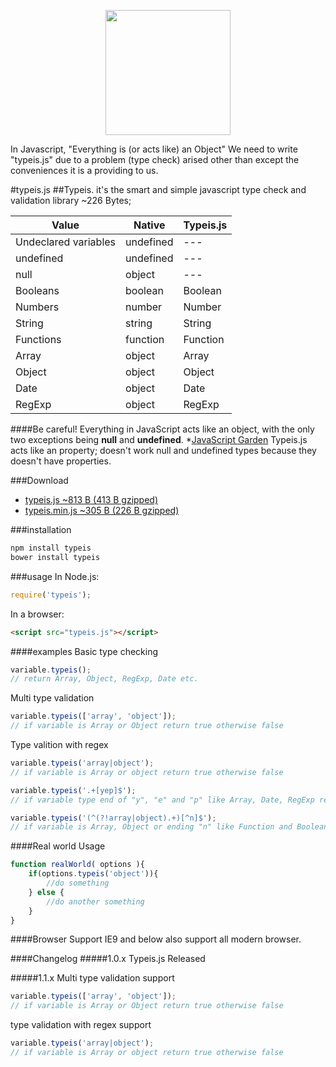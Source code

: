 <p align="center"><a href="https://typeis.github.io/" target="_blank"><img width="200"src="https://typeis.github.io/typeis.png"></a></p>

In Javascript, "Everything is (or acts like) an Object"
We need to write "typeis.js" due to a problem (type check) arised other than except the conveniences it is a providing to us.

#typeis.js
##Typeis. it's the smart and simple javascript type check and validation library ~226 Bytes;

|Value                  |Native     |Typeis.js  |
|---                    |---        |---        |
|Undeclared variables   |undefined  |---        |
|undefined              |undefined  |---        |
|null                   |object     |---        |
|Booleans               |boolean    |Boolean    |
|Numbers                |number     |Number     |
|String                 |string     |String     |
|Functions              |function   |Function   |
|Array                  |object     |Array      |
|Object                 |object     |Object     |
|Date                   |object     |Date       |
|RegExp                 |object     |RegExp     |
####Be careful!
Everything in JavaScript acts like an object, with the only two exceptions being **null** and **undefined**. *[JavaScript Garden](https://bonsaiden.github.io/JavaScript-Garden/#object.general)
Typeis.js acts like an property; doesn't work null and undefined types because they doesn't have properties.

###Download

* [typeis.js ~813 B (413 B gzipped)](https://raw.githubusercontent.com/typeis/typeisjs/master/typeis.js)
* [typeis.min.js ~305 B (226 B gzipped)](https://raw.githubusercontent.com/typeis/typeisjs/master/dist/typeis.min.js)

###installation
```javascript
npm install typeis
bower install typeis
```
###usage
In Node.js:
```javascript
require('typeis');
```
In a browser:
```html
<script src="typeis.js"></script>
```
####examples
Basic type checking
```javascript
variable.typeis();
// return Array, Object, RegExp, Date etc.
```
Multi type validation
```javascript
variable.typeis(['array', 'object']);
// if variable is Array or Object return true otherwise false
```
Type valition with regex
```javascript
variable.typeis('array|object');
// if variable is Array or object return true otherwise false

variable.typeis('.+[yep]$');
// if variable type end of "y", "e" and "p" like Array, Date, RegExp return true otherwise false

variable.typeis('(^(?!array|object).+)[^n]$');
// if variable is Array, Object or ending "n" like Function and Boolean return false otherwise true
```

####Real world Usage

```javascript 
function realWorld( options ){
    if(options.typeis('object')){
        //do something
    } else {
        //do another something
    }
}
```

####Browser Support
IE9 and below also support all modern browser.

####Changelog
#####1.0.x
Typeis.js Released

#####1.1.x
Multi type validation support
```javascript
variable.typeis(['array', 'object']);
// if variable is Array or Object return true otherwise false
```
type validation with regex support
```javascript
variable.typeis('array|object');
// if variable is Array or object return true otherwise false
```
